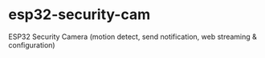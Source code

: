 # esp32-security-cam
ESP32 Security Camera (motion detect, send notification, web streaming &amp; configuration)
